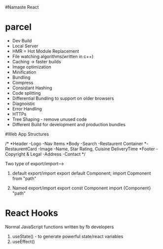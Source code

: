 #Namaste React

# parcel

- Dev Build
- Local Server
- HMR = Hot Module Replacement
- File watching algorithms(written in c++)
- Caching -> faster builds
- Image optimization
- Minification
- Bundling
- Compress
- Consistant Hashing
- Code splitting
- Differential Bundling to support on older browsers
- Diagnoistic
- Error Handling
- HTTPs
- Tree Shaping - remove unused code
- Different Build for development and production bundles

#Web App Structures

/\*
*Header
-Logo
-Nav Items
*Body
-Search
-Restaurent Container
*- RestaurentCard
-Image
-Name, Star Rating, Cuisine DeliveryTime
*Footer
-Copyright & Legal
-Address
-Contact
\*/

Two type of export/import-->

1. default export/import
   export default Component;
   import Copmonent from "path"

2. Named export/import
   export const Component
   import {Component} "path"

# React Hooks

Normal JavaScript functions written by fb developers

1.  useState() - to generate powerful state/react variables
2.  useEffect()
